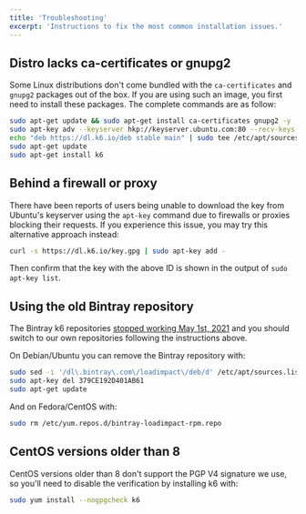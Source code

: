 ```yaml
---
title: 'Troubleshooting'
excerpt: 'Instructions to fix the most common installation issues.'
---
```


## Distro lacks ca-certificates or gnupg2

Some Linux distributions don't come bundled with the `ca-certificates` and `gnupg2` packages
out of the box. If you are using such an image, you first need to install these
packages. The complete commands are as follow:

```bash
sudo apt-get update && sudo apt-get install ca-certificates gnupg2 -y
sudo apt-key adv --keyserver hkp://keyserver.ubuntu.com:80 --recv-keys C5AD17C747E3415A3642D57D77C6C491D6AC1D69
echo "deb https://dl.k6.io/deb stable main" | sudo tee /etc/apt/sources.list.d/k6.list
sudo apt-get update
sudo apt-get install k6
```


## Behind a firewall or proxy

There have been reports of users being unable to download the key from Ubuntu's
keyserver using the `apt-key` command due to firewalls or proxies blocking their
requests. If you experience this issue, you may try this alternative approach
instead:

```bash
curl -s https://dl.k6.io/key.gpg | sudo apt-key add -
```

Then confirm that the key with the above ID is shown in the output of `sudo apt-key list`.

## Using the old Bintray repository

The Bintray k6 repositories [stopped working May 1st, 2021](https://k6.io/blog/sunsetting-bintray/)
and you should switch to our own repositories following the instructions above.

On Debian/Ubuntu you can remove the Bintray repository with:
```bash
sudo sed -i '/dl\.bintray\.com\/loadimpact\/deb/d' /etc/apt/sources.list
sudo apt-key del 379CE192D401AB61
sudo apt-get update
```

And on Fedora/CentOS with:
```bash
sudo rm /etc/yum.repos.d/bintray-loadimpact-rpm.repo
```



## CentOS versions older than 8

CentOS versions older than 8 don't support the PGP V4 signature we use, so you'll need to disable the verification by installing k6 with:

```bash
sudo yum install --nogpgcheck k6
```
